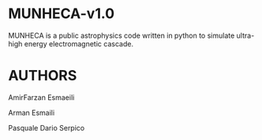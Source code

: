 # MUNHECA-v1.0
MUNHECA is a public astrophysics code written in python to simulate ultra-high energy electromagnetic cascade.  


# AUTHORS
AmirFarzan Esmaeili 

Arman Esmaili

Pasquale Dario Serpico



